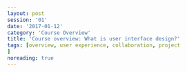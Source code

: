 ```yaml
--- 
layout: post 
session: '01' 
date: '2017-01-12' 
category: 'Course Overview' 
title: 'Course overview: What is user interface design?' 
tags: [overview, user experience, collaboration, project			] 
noreading: true
--- 
```


<excerpt/>
